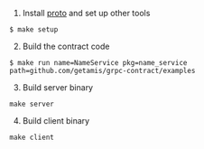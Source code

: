 1. Install [proto](https://github.com/golang/protobuf) and set up other tools

```
$ make setup
```

2. Build the contract code

```
$ make run name=NameService pkg=name_service path=github.com/getamis/grpc-contract/examples
```

3. Build server binary

```
make server
```

4. Build client binary

```
make client
```